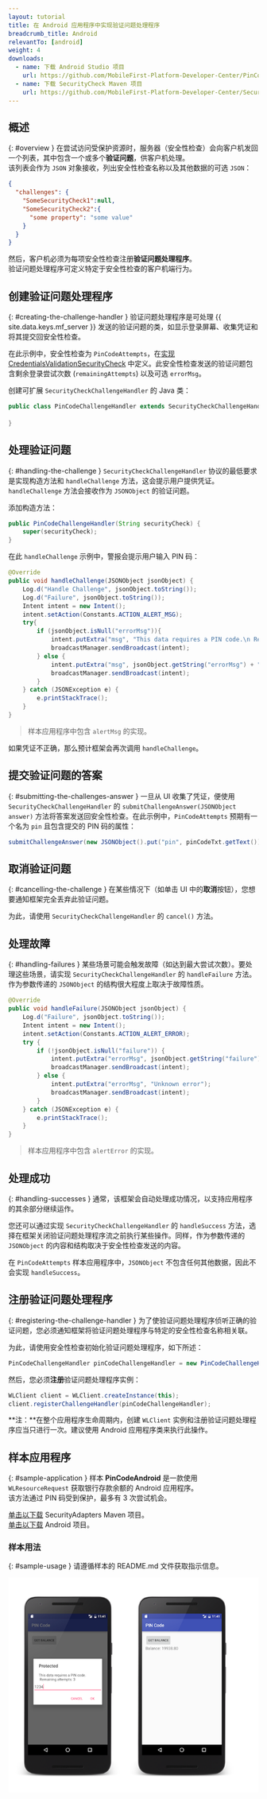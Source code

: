 ```yaml
---
layout: tutorial
title: 在 Android 应用程序中实现验证问题处理程序
breadcrumb_title: Android
relevantTo: [android]
weight: 4
downloads:
  - name: 下载 Android Studio 项目
    url: https://github.com/MobileFirst-Platform-Developer-Center/PinCodeAndroid/tree/release80
  - name: 下载 SecurityCheck Maven 项目
    url: https://github.com/MobileFirst-Platform-Developer-Center/SecurityCheckAdapters/tree/release80
---
```

<!-- NLS_CHARSET=UTF-8 -->
## 概述
{: #overview }
在尝试访问受保护资源时，服务器（安全性检查）会向客户机发回一个列表，其中包含一个或多个**验证问题**，供客户机处理。  
该列表会作为 `JSON` 对象接收，列出安全性检查名称以及其他数据的可选 `JSON`：

```json
{
  "challenges": {
    "SomeSecurityCheck1":null,
    "SomeSecurityCheck2":{
      "some property": "some value"
    }
  }
}
```

然后，客户机必须为每项安全性检查注册**验证问题处理程序**。  
验证问题处理程序可定义特定于安全性检查的客户机端行为。

## 创建验证问题处理程序
{: #creating-the-challenge-handler }
验证问题处理程序是可处理 {{ site.data.keys.mf_server }} 发送的验证问题的类，如显示登录屏幕、收集凭证和将其提交回安全性检查。

在此示例中，安全性检查为 `PinCodeAttempts`，在[实现 CredentialsValidationSecurityCheck](../security-check) 中定义。此安全性检查发送的验证问题包含剩余登录尝试次数 (`remainingAttempts`) 以及可选 `errorMsg`。

创建可扩展 `SecurityCheckChallengeHandler` 的 Java 类：

```java
public class PinCodeChallengeHandler extends SecurityCheckChallengeHandler {

}
```

## 处理验证问题
{: #handling-the-challenge }
`SecurityCheckChallengeHandler` 协议的最低要求是实现构造方法和 `handleChallenge` 方法，这会提示用户提供凭证。`handleChallenge` 方法会接收作为 `JSONObject` 的验证问题。

添加构造方法：

```java
public PinCodeChallengeHandler(String securityCheck) {
    super(securityCheck);
}
```

在此 `handleChallenge` 示例中，警报会提示用户输入 PIN 码：

```java
@Override
public void handleChallenge(JSONObject jsonObject) {
    Log.d("Handle Challenge", jsonObject.toString());
    Log.d("Failure", jsonObject.toString());
    Intent intent = new Intent();
    intent.setAction(Constants.ACTION_ALERT_MSG);
    try{
        if (jsonObject.isNull("errorMsg")){
            intent.putExtra("msg", "This data requires a PIN code.\n Remaining attempts: " + jsonObject.getString("remainingAttempts"));
            broadcastManager.sendBroadcast(intent);
        } else {
            intent.putExtra("msg", jsonObject.getString("errorMsg") + "\nRemaining attempts: " + jsonObject.getString("remainingAttempts"));
            broadcastManager.sendBroadcast(intent);
        }
    } catch (JSONException e) {
        e.printStackTrace();
    }
}

```

> 样本应用程序中包含 `alertMsg` 的实现。

如果凭证不正确，那么预计框架会再次调用 `handleChallenge`。

## 提交验证问题的答案
{: #submitting-the-challenges-answer }
一旦从 UI 收集了凭证，便使用 `SecurityCheckChallengeHandler` 的 `submitChallengeAnswer(JSONObject answer)` 方法将答案发送回安全性检查。在此示例中，`PinCodeAttempts` 预期有一个名为 `pin` 且包含提交的 PIN 码的属性：

```java
submitChallengeAnswer(new JSONObject().put("pin", pinCodeTxt.getText()));
```

## 取消验证问题
{: #cancelling-the-challenge }
在某些情况下（如单击 UI 中的**取消**按钮），您想要通知框架完全丢弃此验证问题。

为此，请使用 `SecurityCheckChallengeHandler` 的 `cancel()` 方法。

## 处理故障
{: #handling-failures }
某些场景可能会触发故障（如达到最大尝试次数）。要处理这些场景，请实现 `SecurityCheckChallengeHandler` 的 `handleFailure` 方法。  
作为参数传递的 `JSONObject` 的结构很大程度上取决于故障性质。

```java
@Override
public void handleFailure(JSONObject jsonObject) {
    Log.d("Failure", jsonObject.toString());
    Intent intent = new Intent();
    intent.setAction(Constants.ACTION_ALERT_ERROR);
    try {
        if (!jsonObject.isNull("failure")) {
            intent.putExtra("errorMsg", jsonObject.getString("failure"));
            broadcastManager.sendBroadcast(intent);
        } else {
            intent.putExtra("errorMsg", "Unknown error");
            broadcastManager.sendBroadcast(intent);
        }
    } catch (JSONException e) {
        e.printStackTrace();
    }
}
```

> 样本应用程序中包含 `alertError` 的实现。

## 处理成功
{: #handling-successes }
通常，该框架会自动处理成功情况，以支持应用程序的其余部分继续运作。

您还可以通过实现 `SecurityCheckChallengeHandler` 的 `handleSuccess` 方法，选择在框架关闭验证问题处理程序流之前执行某些操作。同样，作为参数传递的 `JSONObject` 的内容和结构取决于安全性检查发送的内容。

在 `PinCodeAttempts` 样本应用程序中，`JSONObject` 不包含任何其他数据，因此不会实现 `handleSuccess`。

## 注册验证问题处理程序
{: #registering-the-challenge-handler }
为了使验证问题处理程序侦听正确的验证问题，您必须通知框架将验证问题处理程序与特定的安全性检查名称相关联。

为此，请使用安全性检查初始化验证问题处理程序，如下所述：

```java
PinCodeChallengeHandler pinCodeChallengeHandler = new PinCodeChallengeHandler("PinCodeAttempts", this);
```

然后，您必须**注册**验证问题处理程序实例：

```java
WLClient client = WLClient.createInstance(this);
client.registerChallengeHandler(pinCodeChallengeHandler);
```

**注：**在整个应用程序生命周期内，创建 `WLClient` 实例和注册验证问题处理程序应当只进行一次。建议使用 Android 应用程序类来执行此操作。

## 样本应用程序
{: #sample-application }
样本 **PinCodeAndroid** 是一款使用 `WLResourceRequest` 获取银行存款余额的 Android 应用程序。  
该方法通过 PIN 码受到保护，最多有 3 次尝试机会。

[单击以下载](https://github.com/MobileFirst-Platform-Developer-Center/SecurityCheckAdapters/tree/release80) SecurityAdapters Maven 项目。  
[单击以下载](https://github.com/MobileFirst-Platform-Developer-Center/PinCodeAndroid/tree/release80) Android 项目。

### 样本用法
{: #sample-usage }
请遵循样本的 README.md 文件获取指示信息。

![样本应用程序](sample-application-android.png)
